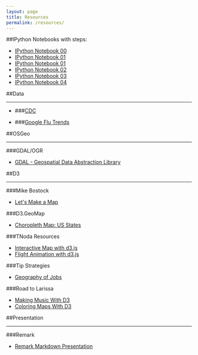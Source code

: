 ```yaml
---
layout: page
title: Resources
permalink: /resources/
---
```


##IPython Notebooks with steps:
<ul>
<li><a href="http://nbviewer.ipython.org/github/stat4701-edav-d3/d3-presentation/blob/master/00-d3-presentation.ipynb" target='_blank'>IPython Notebook 00</a></li>
<li><a href="http://nbviewer.ipython.org/github/stat4701-edav-d3/d3-presentation/blob/master/01-read-in-source-data-for-all-sources.ipynb" target='_blank'>IPython Notebook 01</a></li>
<li><a href="http://nbviewer.ipython.org/github/stat4701-edav-d3/d3-presentation/blob/master/01-read-in-source-data-for-all-sources.ipynb" target='_blank'>IPython Notebook 01</a></li>
<li><a href="http://nbviewer.ipython.org/github/stat4701-edav-d3/d3-presentation/blob/master/02-cities-to-cartodb.ipynb" target='_blank'>IPython Notebook 02</a></li>
<li><a href="http://nbviewer.ipython.org/github/stat4701-edav-d3/d3-presentation/blob/master/03-save-html-pages.ipynb" target='_blank'>IPython Notebook 03</a></li>
<li><a href="http://nbviewer.ipython.org/github/stat4701-edav-d3/d3-presentation/blob/master/04-format-cities-for-map.ipynb" target='_blank'>IPython Notebook 04</a></li></ul>

##Data

---


* ###[CDC](http://www.cdc.gov/flu/weekly/fluactivitysurv.htm)

* ###[Google Flu Trends](https://www.google.org/flutrends/us/#US)

##OSGeo

---


###GDAL/OGR
* [GDAL - Geospatial Data Abstraction Library](http://www.gdal.org/)

##D3

---

###Mike Bostock
* [Let's Make a Map](http://bost.ocks.org/mike/map/)

###D3.GeoMap
* [Choropleth Map: US States](http://d3-geomap.github.io/map/choropleth/us-states/)

###TNoda Resources
* [Interactive Map with d3.js](http://www.tnoda.com/blog/2013-12-07)
* [Flight Animation with d3.js](http://www.tnoda.com/blog/2014-04-02)

###Tip Strategies
* [Geography of Jobs](http://tipstrategies.com/geography-of-jobs/)


###Road to Larissa
* [Making Music With D3](http://roadtolarissa.com/synth/)
* [Coloring Maps With D3](http://roadtolarissa.com/blog/2015/01/04/coloring-maps-with-d3/)

##Presentation

---


###Remark
* [Remark Markdown Presentation](https://github.com/gnab/remark)